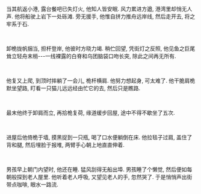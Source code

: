 当其航返小港,  露台餐吧已失灯火,  他知人皆安眠. 风力累进方遒,  港湾里却悄无人声. 他将船驶上岩下一处砾滩. 旁无援手, 他惟自拼力推舟远岸线, 然后走开去, 将之牢系于石.

<br>

卸桅拢帆捆当, 担杆登岸, 他彼时方晓力竭. 稍伫回望, 凭街灯之反照, 他见鱼之巨尾耸立轻舟末梢---一线裸露的白脊和乌团脑袋口吻长突, 除此之间再无所有.

<br>

他复又上爬, 到顶时摔躺了一会儿, 桅杆横肩. 他努力想起身, 可太难了. 他干脆肩桅默坐望路, 盯看一只猫儿远远经由忙它的去, 然后只是瞧路.

<br>

最末他终于卸肩而立, 再拾桅复荷, 缘道缓步回屋, 途中不得不歇坐了五次.

<br>

进屋后他倚桅于墙, 摸黑捉到一只瓶, 喝了口水便躺倒在床. 他拉毯子过肩, 盖住了背和腿, 然后埋脸于报堆, 两臂手心朝上地直直伸着.

<br>

男孩早上朝门内望时, 他还在睡. 猛风刮得无船出埠. 男孩睡了个懒觉, 然后便如每朝般探到老人屋里. 他听着老人呼吸, 又望见老人的手, 忽然哭了. 于是悄悄声出街带点咖啡, 眼水一路流.
